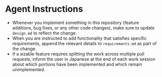 # Agent Instructions
- Whenever you implement something in this repository (feature additions, bug fixes, or any other code changes), make sure to update `design.md` to reflect the change.
- When you are instructed to add functionality that satisfies specific requirements, append the relevant details to `requirements.md` as part of the change.
- If a sizable feature requires splitting the work across multiple pull requests, inform the user in Japanese at the end of each work session about which portions have been implemented and which remain unimplemented.
